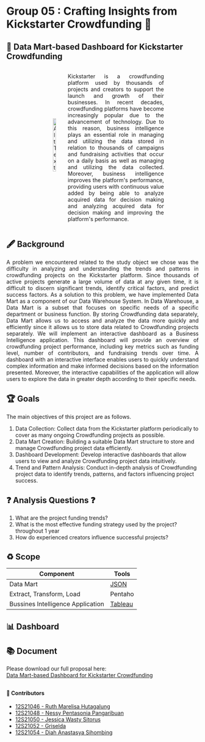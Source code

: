 # Group 05 : Crafting Insights from Kickstarter Crowdfunding 🚀

## 📑 Data Mart-based Dashboard for Kickstarter Crowdfunding
<div style="display: flex; align-items: center; justify-content: center;">
  <div style="max-width: 50%; text-align: center;">
    <img src="https://miro.medium.com/v2/resize:fit:1200/1*LNYoFhpDbv8wDsosUtx2vQ.jpeg" alt="Alt Text" style="width: 35%; height: auto; margin: 0 auto 15px auto;" />
  </div>
  <div style="max-width: 50%;">
    <p align="justify">
      Kickstarter is a crowdfunding platform used by thousands of projects and creators to support the launch and growth of their businesses. In recent decades, crowdfunding platforms have become increasingly popular due to the advancement of technology. Due to this reason, business intelligence plays an essential role in managing and utilizing the data stored in relation to thousands of campaigns and fundraising activities that occur on a daily basis as well as managing and utilizing the data collected. Moreover, business intelligence improves the platform's performance, providing users with continuous value added by being able to analyze acquired data for decision making and analyzing acquired data for decision making and improving the platform's performance.
    </p>
  </div>
</div>



## 🖋️ Background
<p align="justify">A problem we encountered related to the study object we chose was the difficulty in analyzing and understanding the trends and patterns in crowdfunding projects on the Kickstarter platform. Since thousands of active projects generate a large volume of data at any given time, it is difficult to discern significant trends, identify critical factors, and predict success factors. As a solution to this problem, we have implemented Data Mart as a component of our Data Warehouse System. In Data Warehouse, a Data Mart is a subset that focuses on specific needs of a specific department or business function. By storing Crowdfunding data separately, Data Mart allows us to access and analyze the data more quickly and efficiently since it allows us to store data related to Crowdfunding projects separately. We will implement an interactive dashboard as a Business Intelligence application. This dashboard will provide an overview of crowdfunding project performance, including key metrics such as funding level, number of contributors, and fundraising trends over time. A dashboard with an interactive interface enables users to quickly understand complex information and make informed decisions based on the information presented. Moreover, the interactive capabilities of the application will allow users to explore the data in greater depth according to their specific needs. <p align="justify">
  
## 🏆 Goals
The main objectives of this project are as follows.
1. Data Collection: Collect data from the Kickstarter platform periodically to cover as many ongoing Crowdfunding projects as possible.
2. Data Mart Creation: Building a suitable Data Mart structure to store and manage Crowdfunding project data efficiently.
3. Dashboard Development: Develop interactive dashboards that allow users to view and analyze Crowdfunding project data intuitively.
4. Trend and Pattern Analysis: Conduct in-depth analysis of Crowdfunding project data to identify trends, patterns, and factors influencing project success.
## ❓ Analysis Questions ❓
1. What are the project funding trends?
2. What is the most effective funding strategy used by the project?
throughout 1 year
3. How do experienced creators influence successful projects?
## ♻️ Scope
<p align="justify">
  
| Component           | Tools                                                              |
| ----------------- | ------------------------------------------------------------------ |
| Data Mart | <a href="https://www.json.org/">JSON</a>|
| Extract, Transform, Load | Pentaho| Pentaho Data INtegration |
| Bussines Intelligence Application | <a href="https://www.tableau.com/">Tableau</a>| 

<p align="justify">

## 📊 Dashboard
## 📚 Document
Please download our full proposal here:<br>
[Data Mart-based Dashboard for Kickstarter Crowdfunding]()

## 

#### 👥 Contributors

 - [12S21046 - Ruth Marelisa Hutagalung](https://github.com/RuthHutagalung)
 - [12S21048 - Nessy Pentasonia Pangaribuan](https://github.com/NessyPangaribuan)
 - [12S21050 - Jessica Wasty Sitorus](https://github.com/Jessicasitorus)
 - [12S21052 - Griselda](https://github.com/Griselda20)
 - [12S21054 - Diah Anastasya Sihombing](https://github.com/diahanastasya22)


